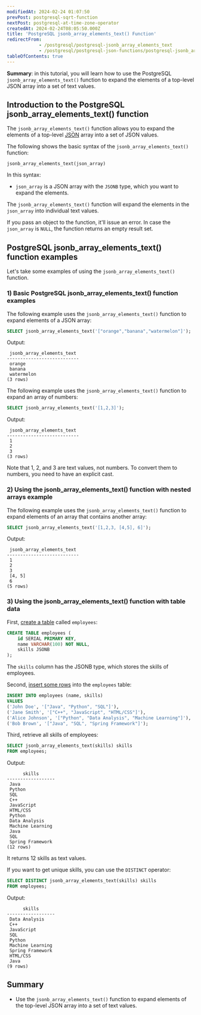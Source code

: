 ```yaml
---
modifiedAt: 2024-02-24 01:07:50
prevPost: postgresql-sqrt-function
nextPost: postgresql-at-time-zone-operator
createdAt: 2024-02-24T08:05:50.000Z
title: 'PostgreSQL jsonb_array_elements_text() Function'
redirectFrom:
            - /postgresql/postgresql-jsonb_array_elements_text 
            - /postgresql/postgresql-json-functions/postgresql-jsonb_array_elements_text
tableOfContents: true
---
```


**Summary**: in this tutorial, you will learn how to use the PostgreSQL `jsonb_array_elements_text()` function to expand the elements of a top-level JSON array into a set of text values.

## Introduction to the PostgreSQL jsonb_array_elements_text() function

The `jsonb_array_elements_text()` function allows you to expand the elements of a top-level [JSON](/postgresql/postgresql-json) array into a set of JSON values.

The following shows the basic syntax of the `jsonb_array_elements_text()` function:

```
jsonb_array_elements_text(json_array)
```

In this syntax:

- `json_array` is a JSON array with the `JSONB` type, which you want to expand the elements.

The `jsonb_array_elements_text()` function will expand the elements in the `json_array` into individual text values.

If you pass an object to the function, it'll issue an error. In case the `json_array` is `NULL`, the function returns an empty result set.

## PostgreSQL jsonb_array_elements_text() function examples

Let's take some examples of using the `jsonb_array_elements_text()` function.

### 1) Basic PostgreSQL jsonb_array_elements_text() function examples

The following example uses the `jsonb_array_elements_text()` function to expand elements of a JSON array:

```sql
SELECT jsonb_array_elements_text('["orange","banana","watermelon"]');
```

Output:

```
 jsonb_array_elements_text
---------------------------
 orange
 banana
 watermelon
(3 rows)
```

The following example uses the `jsonb_array_elements_text()` function to expand an array of numbers:

```sql
SELECT jsonb_array_elements_text('[1,2,3]');
```

Output:

```
 jsonb_array_elements_text
---------------------------
 1
 2
 3
(3 rows)
```

Note that 1, 2, and 3 are text values, not numbers. To convert them to numbers, you need to have an explicit cast.

### 2) Using the jsonb_array_elements_text() function with nested arrays example

The following example uses the `jsonb_array_elements_text()` function to expand elements of an array that contains another array:

```sql
SELECT jsonb_array_elements_text('[1,2,3, [4,5], 6]');
```

Output:

```
 jsonb_array_elements_text
---------------------------
 1
 2
 3
 [4, 5]
 6
(5 rows)
```

### 3) Using the jsonb_array_elements_text() function with table data

First, [create a table](/postgresql/postgresql-create-table) called `employees`:

```sql
CREATE TABLE employees (
    id SERIAL PRIMARY KEY,
    name VARCHAR(100) NOT NULL,
    skills JSONB
);
```

The `skills` column has the JSONB type, which stores the skills of employees.

Second, [insert some rows](/postgresql/postgresql-insert-multiple-rows) into the `employees` table:

```sql
INSERT INTO employees (name, skills)
VALUES
('John Doe', '["Java", "Python", "SQL"]'),
('Jane Smith', '["C++", "JavaScript", "HTML/CSS"]'),
('Alice Johnson', '["Python", "Data Analysis", "Machine Learning"]'),
('Bob Brown', '["Java", "SQL", "Spring Framework"]');
```

Third, retrieve all skills of employees:

```sql
SELECT jsonb_array_elements_text(skills) skills
FROM employees;
```

Output:

```
      skills
------------------
 Java
 Python
 SQL
 C++
 JavaScript
 HTML/CSS
 Python
 Data Analysis
 Machine Learning
 Java
 SQL
 Spring Framework
(12 rows)
```

It returns 12 skills as text values.

If you want to get unique skills, you can use the `DISTINCT` operator:

```sql
SELECT DISTINCT jsonb_array_elements_text(skills) skills
FROM employees;
```

Output:

```
      skills
------------------
 Data Analysis
 C++
 JavaScript
 SQL
 Python
 Machine Learning
 Spring Framework
 HTML/CSS
 Java
(9 rows)
```

## Summary

- Use the `jsonb_array_elements_text()` function to expand elements of the top-level JSON array into a set of text values.
